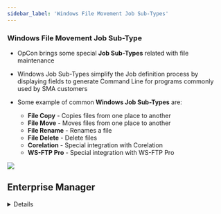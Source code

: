 ```yaml
---
sidebar_label: 'Windows File Movement Job Sub-Types'
---
```


### Windows File Movement Job Sub-Type

* OpCon brings some special **Job Sub-Types** related with file maintenance
* Windows Job Sub-Types simplify the Job definition process by displaying fields to generate Command Line for programs commonly used by SMA customers

* Some example of common **Windows Job Sub-Types** are:
	* **File Copy** -  Copies files from one place to another
	* **File Move** - Moves files from one place to another
	* **File Rename** - Renames a file
	* **File Delete** - Delete files
	* **Corelation** - Special integration with Corelation
  * **WS-FTP Pro** - Special integration with WS-FTP Pro

![](../static/imgbasic/Job_Subtypes_SM.png)



## Enterprise Manager

<details>

![](../static/imgbasic/436.png)

</details>
